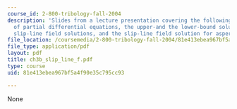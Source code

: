 ```yaml
---
course_id: 2-800-tribology-fall-2004
description: 'Slides from a lecture presentation covering the following topics: Classification
  of partial differential equations, the upper-and the lower-bound solutions, the
  slip-line field solutions, and the slip-line field solution for asperity deformation.'
file_location: /coursemedia/2-800-tribology-fall-2004/81e413ebea967bf5a4f90e35c795cc93_ch3b_slip_line_f.pdf
file_type: application/pdf
layout: pdf
title: ch3b_slip_line_f.pdf
type: course
uid: 81e413ebea967bf5a4f90e35c795cc93

---
```

None